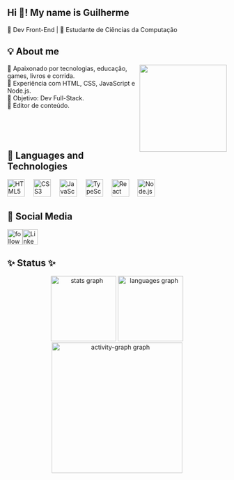 <h2 align="left">Hi 👋! My name is Guilherme</h2>

<p align="left">🎯 Dev Front-End | 🎒 Estudante de Ciências da Computação</p>

<h2 align="left">💡 About me</h2>

<img align="right" height="200" src="https://media.licdn.com/dms/image/v2/D4D12AQEDqzq9LkGBBw/article-cover_image-shrink_720_1280/article-cover_image-shrink_720_1280/0/1663786260509?e=1746057600&v=beta&t=j2qfNu00-Mpy-6cB_NGN_bVffIJXUHaVtIWngc-2-1w" />

<p align="left"> 🔸 Apaixonado por tecnologias, educação, games, livros e corrida.<br> 🔸 Experiência com HTML, CSS, JavaScript e Node.js.<br> 🔸 Objetivo: Dev Full-Stack.<br> 🔸 Editor de conteúdo. </p><br><br><br>

<h2 align="left">🤖 Languages ​​and Technologies</h2>

<div align="left"> <img src="https://cdn.jsdelivr.net/gh/devicons/devicon/icons/html5/html5-original.svg" height="40" alt="HTML5 logo" /> <img width="12" /> <img src="https://cdn.jsdelivr.net/gh/devicons/devicon/icons/css3/css3-original.svg" height="40" alt="CSS3 logo" /> <img width="12" /> <img src="https://cdn.jsdelivr.net/gh/devicons/devicon/icons/javascript/javascript-plain.svg" height="40" alt="JavaScript logo" /> <img width="12" /> <img src="https://cdn.jsdelivr.net/gh/devicons/devicon/icons/typescript/typescript-original.svg" height="40" alt="TypeScript logo" /> <img width="12" /> <img src="https://cdn.jsdelivr.net/gh/devicons/devicon/icons/react/react-original-wordmark.svg" height="40" alt="React logo" /> <img width="12" /> <img src="https://cdn.jsdelivr.net/gh/devicons/devicon/icons/nodejs/nodejs-original.svg" height="40" alt="Node.js logo" /> </div>

<h2 align="left">📩 Social Media</h2>

<div style="display: flex; align-items: center;"> <a href="https://www.linkedin.com/in/guilherme-de-andrade-bicudo-5637ab288/"> <img src="https://custom-icon-badges.demolab.com/github/followers/GuilhermeBicudo?color=4CAF50&labelColor=388E3C&style=for-the-badge&logo=person-add&label=follow&logoColor=white" height="35" alt="followers" title="Follow me on GitHub" /> </a> <a href="https://www.linkedin.com/in/guilherme-de-andrade-bicudo-5637ab288/" target="_blank"> <img src="https://img.shields.io/static/v1?message=LinkedIn&logo=linkedin&label=&color=0077B5&logoColor=white&labelColor=&style=for-the-badge" height="35" alt="LinkedIn logo" /> </a> </div>

<h2 align="left">✨ Status ✨</h2>

<div align="center"> <img src="https://github-readme-stats.vercel.app/api?username=GuilhermeBicudo&hide_title=false&hide_rank=false&show_icons=true&include_all_commits=true&count_private=true&disable_animations=false&theme=cobalt&locale=en&hide_border=false&order=1" height="150" alt="stats graph" /> <img src="https://github-readme-stats.vercel.app/api/top-langs?username=GuilhermeBicudo&locale=en&hide_title=false&layout=compact&card_width=320&langs_count=5&theme=cobalt&hide_border=false&order=2" height="150" alt="languages graph" /> <img src="https://github-readme-activity-graph.vercel.app/graph?username=GuilhermeBicudo&radius=16&theme=cobalt&area=true&order=5" height="300" alt="activity-graph graph" /> </div>

